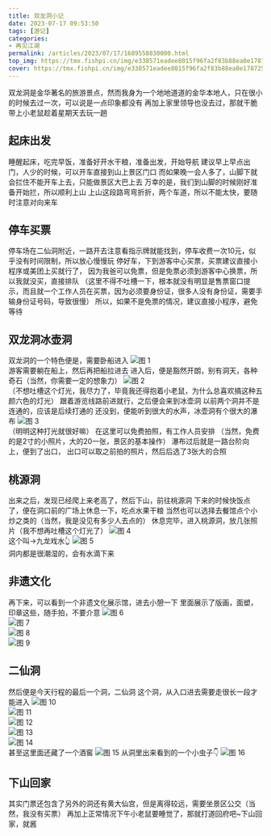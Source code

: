 ```yaml
---
title: 双龙洞小记
date: 2023-07-17 09:53:50
tags: [游记]
categories: 
- 再见江湖
permalink: /articles/2023/07/17/1689558830000.html
top_img: https://tmx.fishpi.cn/img/e338571eadee8015f96fa2f83b88ea0e178725aa8bc4bd3136d010bfd7c242a5.png
cover: https://tmx.fishpi.cn/img/e338571eadee8015f96fa2f83b88ea0e178725aa8bc4bd3136d010bfd7c242a5.png
---
```


双龙洞是金华著名的旅游景点，然而我身为一个地地道道的金华本地人，只在很小的时候去过一次，可以说是一点印象都没有
再加上家里领导也没去过，那就干脆带上小老鼠趁着星期天去玩一趟

## 起床出发
睡醒起床，吃完早饭，准备好开水干粮，准备出发，开始导航
建议早上早点出门，人少的时候，可以开车直接到山上景区门口
而如果晚一会人多了，山脚下就会拦住不能开车上去，只能做景区大巴上去
万幸的是，我们到山脚的时候刚好准备开始拦，所以顺利上山
上山这段路弯弯折折，两个车道，所以不能太快，要随时注意对向来车

## 停车买票
停车场在二仙洞附近，一路开去注意看指示牌就能找到，停车收费一次10元，似乎没有时间限制，所以放心慢慢玩
停好车，下到游客中心买票，买票建议直接小程序或美团上买就行了，
因为我爸可以免票，但是免票必须到游客中心换票，所以我就没买，直接排队
（这里不得不吐槽一下，根本就没有明显是售票窗口提示，而且就一个工作人员在买票，因为必须要身份证，很多人没有身份证，需要手输身份证号码，导致很慢）
所以，如果不是免票的情况，建议直接小程序，避免等待

## 双龙洞冰壶洞
双龙洞的一个特色便是，需要卧船进入
![图 1](https://tmx.fishpi.cn/img/cb69bee40fc1d9fdbac1bdd3664a41fc81f353964cb59535801365eb17de4032.png)  
游客需要躺在船上，然后再把船拉进去
进入后，便是豁然开朗，别有洞天，各种奇石（当然，你需要一定的想象力）
![图 2](https://tmx.fishpi.cn/img/a3018a9e5a61bcada17fc4b3b8979b23481e32c5763fb2cf8078000d1d3784c2.png)  
（不想吐槽这个灯光，我尽力了，毕竟我还得抱着小老鼠，为什么总喜欢搞这种五颜六色的灯光）
跟着游览线路前进就行，之后便会来到冰壶洞
以前两个洞并不是连通的，应该是后续打通的
还没到，便能听到很大的水声，冰壶洞有个很大的瀑布
![图 3](https://tmx.fishpi.cn/img/b4696722a9293a4aed6ec6d4e74441616be95f2748659fb9edc49d8870dc471a.png)  
（明明这种打光就很好嘛）
在这里可以免费拍照，有工作人员安排
（当然，免费的是2寸的小照片，大的20一张，景区的基本操作）
瀑布过后就是一路台阶向上，便到了出口，
出口可以取之前拍的照片，然后后选了3张大的合照

## 桃源洞
出来之后，发现已经爬上来老高了，然后下山，前往桃源洞
下来的时候快饭点了，便在洞口前的广场上休息一下，吃点水果干粮
当然也可以选择去餐馆点个小炒之类的（当然，我是没见有多少人去点的）
休息完毕，进入桃源洞，放几张照片（我不想再吐槽这个灯光了）
![图 4](https://tmx.fishpi.cn/img/63f90111a5bcd2f332b9312828f62012513d2167dea6085bdce7a7261aee1f19.png)  
这个叫->九龙戏水👆
![图 5](https://tmx.fishpi.cn/img/ed3def5cb4e7c6aa29c301fc2f14f6dfb22967b30b90e8f65c0a130c26f9cb7f.png)  
洞内都是很潮湿的，会有水滴下来

## 非遗文化
再下来，可以看到一个非遗文化展示馆，进去小憩一下
里面展示了版画，面塑，印章这些，随手拍，不要介意
![图 6](https://tmx.fishpi.cn/img/5943de31d8f7e49b5191b1902b117c04e95f77865dd1d04275d7e2e092a0d2b2.png)  
![图 7](https://tmx.fishpi.cn/img/90e7214a8d491b43f80f9316b89176ef5bf730ffc5ce9c7d3b1c52a6a08984c5.png)  
![图 8](https://tmx.fishpi.cn/img/a3cc45189f3a65f013c8ec5eec779ef3f3a5f5cf814e0c72c91bafd629aad209.png)  
![图 9](https://tmx.fishpi.cn/img/6859a6febc5955f5d3eb2b06b1183db3beb3fc82f0b2db9baa71c3f9528b33f9.png)  

## 二仙洞
然后便是今天行程的最后一个洞，二仙洞
这个洞，从入口进去需要走很长一段才能进入
![图 10](https://tmx.fishpi.cn/img/e108b23225ad9f43f33af05ec1b6b2230f4f65ce24542c1c86bea3840096f876.png)  
![图 11](https://tmx.fishpi.cn/img/8a5d1a706a8fba4d447d1cbdf9e4a63cdaad4361f6dfc373e9bc62d0fcea1801.png)  
![图 12](https://tmx.fishpi.cn/img/a27e70570e729aec0a70224fd0e33c300f55249ea70cd948287f02a285bd5c44.png)  
![图 13](https://tmx.fishpi.cn/img/2593c0dfff62d6bc44c17e2d0e94c5fa4ed8256a0c6130bd73589b540bcd3b77.png)  
![图 14](https://tmx.fishpi.cn/img/15d952336da454b6fd07bfe0b9cfce31efd8094b0f0411d4733a3bd38ad4d561.png)  
甚至这里面还藏了一个酒窖
![图 15](https://tmx.fishpi.cn/img/e2f952b82d4f3a4e09e311fb06301eaec5c6a4e343fb0ee11445430abc334e53.png) 
从洞里出来看到的一个小虫子👇 
![图 16](https://tmx.fishpi.cn/img/d53533c50f69d50e4bc967623785274755cd8153c0bd2470d87d22c1a52b0d90.png)  


## 下山回家
其实门票还包含了另外的洞还有黄大仙宫，但是离得较远，需要坐景区公交（当然，我没有买票）
再加上正常情况下午小老鼠要睡觉了，那就打道回府吧~下山回家，就酱






